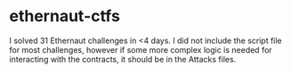 # ethernaut-ctfs
I solved 31 Ethernaut challenges in &lt;4 days. I did not include the script file for most challenges, however if some more complex logic is needed for interacting with the contracts, it should be in the Attacks files.
